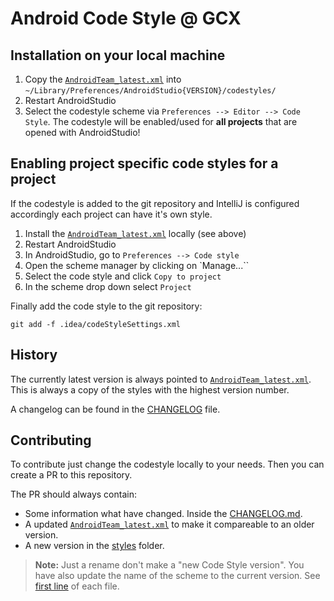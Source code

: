 # Android Code Style @ GCX

## Installation on your local machine
1. Copy the [`AndroidTeam_latest.xml`](styles/AndroidTeam_latest.xml) into ``~/Library/Preferences/AndroidStudio{VERSION}/codestyles/``
2. Restart AndroidStudio
3. Select the codestyle scheme via `Preferences --> Editor --> Code Style`.
The codestyle will be enabled/used for **all projects** that are opened with AndroidStudio!

## Enabling project specific code styles for a project
If the codestyle is added to the git repository and IntelliJ is configured accordingly each project can have it's own style.

1. Install the [`AndroidTeam_latest.xml`](styles/AndroidTeam_latest.xml) locally (see above)
2. Restart AndroidStudio
3. In AndroidStudio, go to `Preferences --> Code style`
4. Open the scheme manager by clicking on `Manage...``
5. Select the code style and click `Copy to project`
6. In the scheme drop down select `Project`

Finally add the code style to the git repository:
```
git add -f .idea/codeStyleSettings.xml
```

## History
The currently latest version is always pointed to [`AndroidTeam_latest.xml`](styles/AndroidTeam_latest.xml).
This is always a copy of the styles with the highest version number.

A changelog can be found in the [CHANGELOG](CHANGELOG.md) file.

## Contributing
To contribute just change the codestyle locally to your needs.
Then you can create a PR to this repository.

The PR should always contain:
* Some information what have changed. Inside the [CHANGELOG.md](CHANGELOG.md).
* A updated [`AndroidTeam_latest.xml`](styles/AndroidTeam_latest.xml) to make it compareable to an older version.
* A new version in the [styles](/styles) folder.

> **Note:** Just a rename don't make a "new Code Style version". You have also update the name of the scheme to the current version. See [first line](styles/AndroidTeam_latest.xml) of each file.
